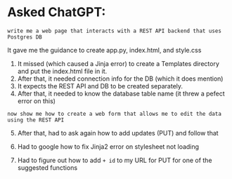 # Asked ChatGPT:
```
write me a web page that interacts with a REST API backend that uses Postgres DB
```

It gave me the guidance to create app.py, index.html, and style.css

1. It missed (which caused a Jinja error) to create a Templates directory and put the index.html file in it.
2. After that, it needed connection info for the DB (which it does mention)
3. It expects the REST API and DB to be created separately.
4. After that, it needed to know the database table name (it threw a pefect error on this)

```
now show me how to create a web form that allows me to edit the data using the REST API
```

5. After that, had to ask again how to add updates (PUT) and follow that
6. Had to google how to fix Jinja2 error on stylesheet not loading

7. Had to figure out how to add `+ id` to my URL for PUT for one of the suggested functions
